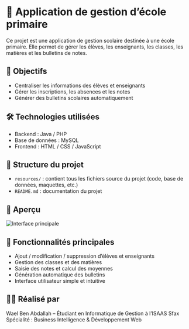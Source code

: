 # 🏫 Application de gestion d’école primaire

Ce projet est une application de gestion scolaire destinée à une école primaire. Elle permet de gérer les élèves, les enseignants, les classes, les matières et les bulletins de notes.

## 🎯 Objectifs
- Centraliser les informations des élèves et enseignants
- Gérer les inscriptions, les absences et les notes
- Générer des bulletins scolaires automatiquement

## 🛠️ Technologies utilisées
- Backend : Java / PHP
- Base de données : MySQL
- Frontend : HTML / CSS / JavaScript

## 📁 Structure du projet
- `resources/` : contient tous les fichiers source du projet (code, base de données, maquettes, etc.)
- `README.md` : documentation du projet

## 📸 Aperçu
![Interface principale](resources/screenshot-dashboard.png)

## 🚀 Fonctionnalités principales
- Ajout / modification / suppression d’élèves et enseignants
- Gestion des classes et des matières
- Saisie des notes et calcul des moyennes
- Génération automatique des bulletins
- Interface utilisateur simple et intuitive

## 👨‍💻 Réalisé par
Wael Ben Abdallah – Étudiant en Informatique de Gestion à l’ISAAS Sfax  
Spécialité : Business Intelligence & Développement Web
